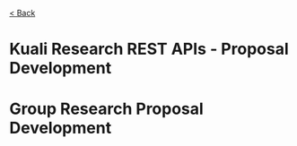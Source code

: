 
[< Back](index.html)

# Kuali Research REST APIs - Proposal Development

# Group Research Proposal Development
<!-- include(propdev/abstract-types.md) -->
<!-- include(propdev/budget-changed-data.md) -->
<!-- include(propdev/budget-columns-to-alter.md) -->
<!-- include(propdev/budget-statuses.md) -->
<!-- include(propdev/budget-sub-award-attachments.md) -->
<!-- include(propdev/budget-sub-award-files.md) -->
<!-- include(propdev/budget-sub-award-period-details.md) -->
<!-- include(propdev/budget-sub-awards.md) -->
<!-- include(propdev/congressional-districts.md) -->
<!-- include(propdev/development-proposals.md) -->
<!-- include(propdev/modular-budget-idcs.md) -->
<!-- include(propdev/modular-budgets.md) -->
<!-- include(propdev/narrative-attachments.md) -->
<!-- include(propdev/narrative-statuses.md) -->
<!-- include(propdev/narrative-types.md) -->
<!-- include(propdev/narrative-user-rights.md) -->
<!-- include(propdev/narratives.md) -->
<!-- include(propdev/prop-science-keywords.md) -->
<!-- include(propdev/proposal-abstracts.md) -->
<!-- include(propdev/proposal-changed-data.md) -->
<!-- include(propdev/proposal-columns-to-alter.md) -->
<!-- include(propdev/proposal-development-budget-overviews.md) -->
<!-- include(propdev/proposal-development-budgets.md) -->
<!-- include(propdev/proposal-development-person-mass-changes.md) -->
<!-- include(propdev/proposal-investigator-certifications.md) -->
<!-- include(propdev/proposal-location-types.md) -->
<!-- include(propdev/proposal-person-biographies.md) -->
<!-- include(propdev/proposal-person-credit-splits.md) -->
<!-- include(propdev/proposal-person-degrees.md) -->
<!-- include(propdev/proposal-person-document-types.md) -->
<!-- include(propdev/proposal-person-units.md) -->
<!-- include(propdev/proposal-person-ynqs.md) -->
<!-- include(propdev/proposal-persons.md) -->
<!-- include(propdev/proposal-role-templates.md) -->
<!-- include(propdev/proposal-sites.md) -->
<!-- include(propdev/proposal-special-review-exemptions.md) -->
<!-- include(propdev/proposal-special-reviews.md) -->
<!-- include(propdev/proposal-states.md) -->
<!-- include(propdev/proposal-unit-credit-splits.md) -->
<!-- include(propdev/proposal-ynqs.md) -->
<!-- include(propdev/s2s-application-attachments.md) -->
<!-- include(propdev/s2s-application-submissions.md) -->
<!-- include(propdev/s2s-applications.md) -->
<!-- include(propdev/s2s-errors.md) -->
<!-- include(propdev/s2s-opportunities.md) -->
<!-- include(propdev/s2s-opportunity-form-questionnaires.md) -->
<!-- include(propdev/s2s-opportunity-forms.md) -->
<!-- include(propdev/s2s-providers.md) -->
<!-- include(propdev/s2s-revision-types.md) -->
<!-- include(propdev/s2s-submission-types.md) -->
<!-- include(propdev/s2s-user-attached-form-attachment-files.md) -->
<!-- include(propdev/s2s-user-attached-form-attachments.md) -->
<!-- include(propdev/s2s-user-attached-form-files.md) -->
<!-- include(propdev/s2s-user-attached-forms.md) -->
<!-- include(propdev/valid-narrative-forms.md) -->
